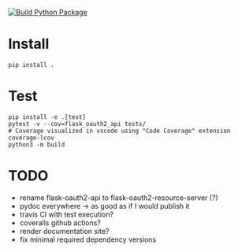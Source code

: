 [![Build Python Package](https://github.com/0x7d7b/flask-oauth2-api/actions/workflows/python-publish.yml/badge.svg)](https://github.com/0x7d7b/flask-oauth2-api/actions/workflows/python-publish.yml)

# Install

    pip install .

# Test

    pip install -e .[test]
    pytest -v --cov=flask_oauth2_api tests/
    # Coverage visualized in vscode using "Code Coverage" extension
    coverage-lcov
    python3 -m build

# TODO
- rename flask-oauth2-api to flask-oauth2-resource-server (?)
- pydoc everywhere -> as good as if I would publish it
- travis CI with test execution?
- coveralls github actions?
- render documentation site?
- fix minimal required dependency versions
